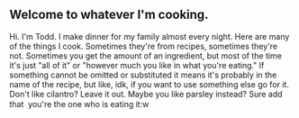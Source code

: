 ## Welcome to whatever I'm cooking.

Hi. I'm Todd. I make dinner for my family almost every night. Here are many of the things I cook. Sometimes they're from recipes, sometimes they're not. Sometimes you get the amount of an ingredient, but most of the time it's just "all of it" or "however much you like in what you're eating." If something cannot be omitted or substituted it means it's probably in the name of the recipe, but like, idk, if you want to use something else go for it. Don't like cilantro? Leave it out. Maybe you like parsley instead? Sure add that &#151; you're the one who is eating it:w

